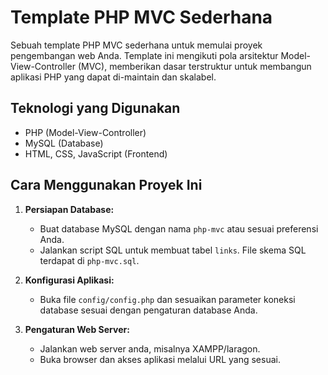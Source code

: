 # Template PHP MVC Sederhana

Sebuah template PHP MVC sederhana untuk memulai proyek pengembangan web Anda. Template ini mengikuti pola arsitektur Model-View-Controller (MVC), memberikan dasar terstruktur untuk membangun aplikasi PHP yang dapat di-maintain dan skalabel.

## Teknologi yang Digunakan

- PHP (Model-View-Controller)
- MySQL (Database)
- HTML, CSS, JavaScript (Frontend)

## Cara Menggunakan Proyek Ini

1. **Persiapan Database:**

   - Buat database MySQL dengan nama `php-mvc` atau sesuai preferensi Anda.
   - Jalankan script SQL untuk membuat tabel `links`. File skema SQL terdapat di `php-mvc.sql`.

2. **Konfigurasi Aplikasi:**

   - Buka file `config/config.php` dan sesuaikan parameter koneksi database sesuai dengan pengaturan database Anda.

3. **Pengaturan Web Server:**

   - Jalankan web server anda, misalnya XAMPP/laragon.
   - Buka browser dan akses aplikasi melalui URL yang sesuai.
